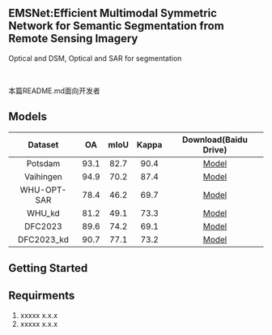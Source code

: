 

## EMSNet:Efficient Multimodal Symmetric Network for Semantic Segmentation from Remote Sensing Imagery

Optical and DSM, Optical and SAR for segmentation

<br />

 本篇README.md面向开发者
 
## Models
| Dataset     | OA          | mIoU          | Kappa          | Download(Baidu Drive)                                                     |
| :----:      |    :----:   |       :----:  | :----:         | :----:                                                          |
| Potsdam     | 93.1        | 82.7          | 90.4           | [Model](https://markdown.com.cn/basic-syntax/links.html)        |
| Vaihingen   | 94.9        | 70.2          | 87.4           | [Model](https://markdown.com.cn/basic-syntax/links.html)        |
| WHU-OPT-SAR | 78.4        | 46.2          | 69.7           | [Model](https://markdown.com.cn/basic-syntax/links.html)        |
| WHU_kd      | 81.2        | 49.1          | 73.3           | [Model](https://markdown.com.cn/basic-syntax/links.html)        |
| DFC2023     | 89.6        | 74.2          | 69.1           | [Model](https://markdown.com.cn/basic-syntax/links.html)        |
| DFC2023_kd  | 90.7        | 77.1          | 73.2           | [Model](https://markdown.com.cn/basic-syntax/links.html)        |

## Getting Started


## Requirments

1. xxxxx x.x.x
2. xxxxx x.x.x







